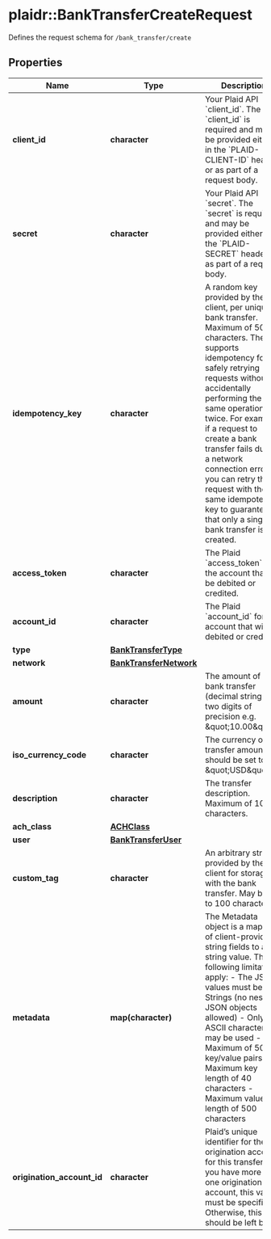 # plaidr::BankTransferCreateRequest

Defines the request schema for `/bank_transfer/create`

## Properties
Name | Type | Description | Notes
------------ | ------------- | ------------- | -------------
**client_id** | **character** | Your Plaid API &#x60;client_id&#x60;. The &#x60;client_id&#x60; is required and may be provided either in the &#x60;PLAID-CLIENT-ID&#x60; header or as part of a request body. | [optional] 
**secret** | **character** | Your Plaid API &#x60;secret&#x60;. The &#x60;secret&#x60; is required and may be provided either in the &#x60;PLAID-SECRET&#x60; header or as part of a request body. | [optional] 
**idempotency_key** | **character** | A random key provided by the client, per unique bank transfer. Maximum of 50 characters.  The API supports idempotency for safely retrying requests without accidentally performing the same operation twice. For example, if a request to create a bank transfer fails due to a network connection error, you can retry the request with the same idempotency key to guarantee that only a single bank transfer is created. | 
**access_token** | **character** | The Plaid &#x60;access_token&#x60; for the account that will be debited or credited. | 
**account_id** | **character** | The Plaid &#x60;account_id&#x60; for the account that will be debited or credited. | 
**type** | [**BankTransferType**](BankTransferType.md) |  | 
**network** | [**BankTransferNetwork**](BankTransferNetwork.md) |  | 
**amount** | **character** | The amount of the bank transfer (decimal string with two digits of precision e.g. \&quot;10.00\&quot;). | 
**iso_currency_code** | **character** | The currency of the transfer amount – should be set to \&quot;USD\&quot;. | 
**description** | **character** | The transfer description. Maximum of 10 characters. | 
**ach_class** | [**ACHClass**](ACHClass.md) |  | [optional] 
**user** | [**BankTransferUser**](BankTransferUser.md) |  | 
**custom_tag** | **character** | An arbitrary string provided by the client for storage with the bank transfer. May be up to 100 characters. | [optional] 
**metadata** | **map(character)** | The Metadata object is a mapping of client-provided string fields to any string value. The following limitations apply: - The JSON values must be Strings (no nested JSON objects allowed) - Only ASCII characters may be used - Maximum of 50 key/value pairs - Maximum key length of 40 characters - Maximum value length of 500 characters  | [optional] 
**origination_account_id** | **character** | Plaid’s unique identifier for the origination account for this transfer. If you have more than one origination account, this value must be specified. Otherwise, this field should be left blank. | [optional] 


